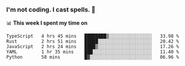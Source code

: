 ### I'm not coding. I cast spells. 🎩

📊 **This week I spent my time on**
<!--START_SECTION:waka-->
```text
TypeScript   4 hrs 45 mins   ████████▒░░░░░░░░░░░░░░░░   33.98 % 
Rust         2 hrs 51 mins   █████░░░░░░░░░░░░░░░░░░░░   20.42 % 
JavaScript   2 hrs 24 mins   ████▒░░░░░░░░░░░░░░░░░░░░   17.26 % 
YAML         1 hr 35 mins    ███░░░░░░░░░░░░░░░░░░░░░░   11.40 % 
Python       58 mins         █▓░░░░░░░░░░░░░░░░░░░░░░░   06.96 % 
```
<!--END_SECTION:waka-->
